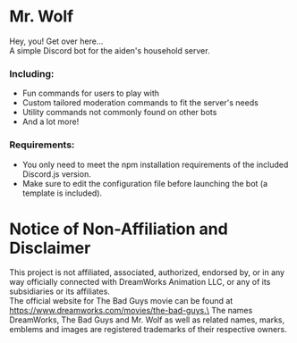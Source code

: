 # Mr. Wolf
Hey, you! Get over here...\
A simple Discord bot for the aiden's household server.

### Including:
- Fun commands for users to play with
- Custom tailored moderation commands to fit the server's needs
- Utility commands not commonly found on other bots
- And a lot more!

### Requirements:

- You only need to meet the npm installation requirements of the included Discord.js version.
- Make sure to edit the configuration file before launching the bot (a template is included).

# Notice of Non-Affiliation and Disclaimer

This project is not affiliated, associated, authorized, endorsed by, or in any way officially connected with DreamWorks Animation LLC, or any of its subsidiaries or its affiliates.\
The official website for The Bad Guys movie can be found at https://www.dreamworks.com/movies/the-bad-guys.\
The names DreamWorks, The Bad Guys and Mr. Wolf as well as related names, marks, emblems and images are registered trademarks of their respective owners.